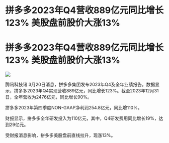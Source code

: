 # 拼多多2023年Q4营收889亿元同比增长123% 美股盘前股价大涨13%

# 拼多多2023年Q4营收889亿元同比增长123% 美股盘前股价大涨13%

![](https://inews.gtimg.com/om_bt/OTpc3auFzCcv4drXBBj17j1xTWHsTurp59D3mK8SEfzH0AA/1000)

腾讯科技讯
3月20日消息，拼多多集团发布2023年Q4及全年业绩报告。数据显示，拼多多2023年Q4实现营收889亿元，同比增长123%。截至2023年12月31日，全年营收为2476亿元，同比增长90%。

拼多多2023年第四季度NON-GAAP净利润254.8亿元，同比增110%。

财报显示，拼多多全年研发投入为110亿元，其中，Q4研发费用同比增长19%，达到29亿元。

受财报消息影响，拼多多美股盘前直线拉升，现涨13%。

